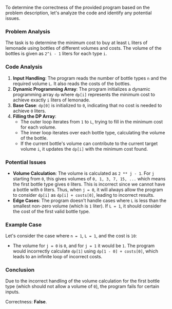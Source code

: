 To determine the correctness of the provided program based on the problem description, let's analyze the code and identify any potential issues.

### Problem Analysis
The task is to determine the minimum cost to buy at least `L` liters of lemonade using bottles of different volumes and costs. The volume of the bottles is given as `2^i - 1` liters for each type `i`.

### Code Analysis
1. **Input Handling**: The program reads the number of bottle types `n` and the required volume `L`. It also reads the costs of the bottles.
2. **Dynamic Programming Array**: The program initializes a dynamic programming array `dp` where `dp[i]` represents the minimum cost to achieve exactly `i` liters of lemonade.
3. **Base Case**: `dp[0]` is initialized to `0`, indicating that no cost is needed to achieve `0` liters.
4. **Filling the DP Array**:
   - The outer loop iterates from `1` to `L`, trying to fill in the minimum cost for each volume.
   - The inner loop iterates over each bottle type, calculating the volume of the bottle.
   - If the current bottle's volume can contribute to the current target volume `i`, it updates the `dp[i]` with the minimum cost found.

### Potential Issues
- **Volume Calculation**: The volume is calculated as `2 ** j - 1`. For `j` starting from `0`, this gives volumes of `0, 1, 3, 7, 15, ...` which means the first bottle type gives `0` liters. This is incorrect since we cannot have a bottle with `0` liters. Thus, when `j = 0`, it will always allow the program to consider `dp[i]` as `dp[i] + costs[0]`, leading to incorrect results.
- **Edge Cases**: The program doesn't handle cases where `L` is less than the smallest non-zero volume (which is `1` liter). If `L = 1`, it should consider the cost of the first valid bottle type.

### Example Case
Let's consider the case where `n = 1`, `L = 1`, and the cost is `10`:
- The volume for `j = 0` is `0`, and for `j = 1` it would be `1`. The program would incorrectly calculate `dp[1]` using `dp[1 - 0] + costs[0]`, which leads to an infinite loop of incorrect costs.

### Conclusion
Due to the incorrect handling of the volume calculation for the first bottle type (which should not allow a volume of `0`), the program fails for certain inputs.

Correctness: **False**.